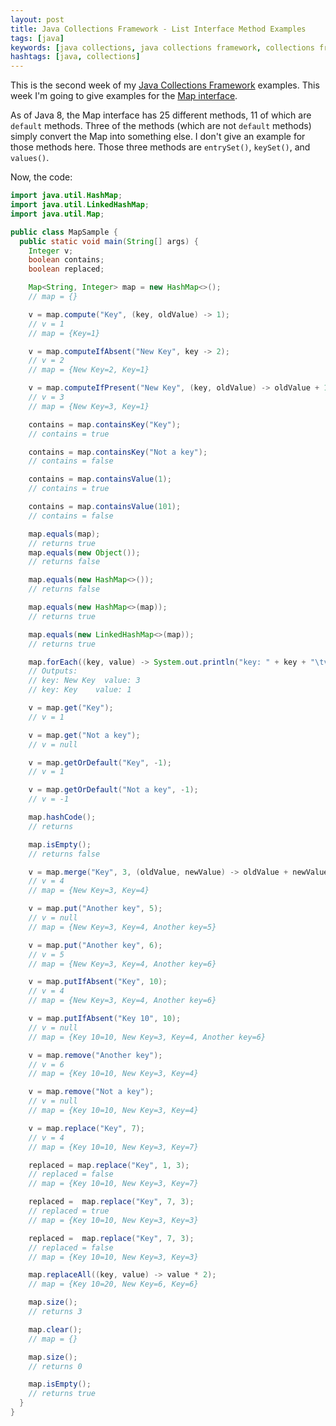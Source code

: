 ```yaml
---
layout: post
title: Java Collections Framework - List Interface Method Examples
tags: [java]
keywords: [java collections, java collections framework, collections framework, collections, map]
hashtags: [java, collections]
---
```


This is the second week of my  [Java Collections Framework](https://docs.oracle.com/javase/tutorial/collections/index.html) examples. This week I'm going to give examples for the [Map interface](https://docs.oracle.com/javase/8/docs/api/java/util/Map.html).

As of Java 8, the Map interface has 25 different methods, 11 of which are `default` methods. Three of the methods (which are not `default` methods) simply convert the Map into something else. I don't give an example for those methods here. Those three methods are `entrySet()`, `keySet()`, and `values()`.

Now, the code:

```java
import java.util.HashMap;
import java.util.LinkedHashMap;
import java.util.Map;

public class MapSample {
  public static void main(String[] args) {
    Integer v;
    boolean contains;
    boolean replaced;

    Map<String, Integer> map = new HashMap<>();
    // map = {}

    v = map.compute("Key", (key, oldValue) -> 1);
    // v = 1
    // map = {Key=1}

    v = map.computeIfAbsent("New Key", key -> 2);
    // v = 2
    // map = {New Key=2, Key=1}

    v = map.computeIfPresent("New Key", (key, oldValue) -> oldValue + 1);
    // v = 3
    // map = {New Key=3, Key=1}

    contains = map.containsKey("Key");
    // contains = true

    contains = map.containsKey("Not a key");
    // contains = false

    contains = map.containsValue(1);
    // contains = true

    contains = map.containsValue(101);
    // contains = false

    map.equals(map);
    // returns true
    map.equals(new Object());
    // returns false

    map.equals(new HashMap<>());
    // returns false

    map.equals(new HashMap<>(map));
    // returns true

    map.equals(new LinkedHashMap<>(map));
    // returns true

    map.forEach((key, value) -> System.out.println("key: " + key + "\tvalue: " + value));
    // Outputs:
    // key: New Key  value: 3
    // key: Key    value: 1

    v = map.get("Key");
    // v = 1

    v = map.get("Not a key");
    // v = null

    v = map.getOrDefault("Key", -1);
    // v = 1

    v = map.getOrDefault("Not a key", -1);
    // v = -1

    map.hashCode();
    // returns

    map.isEmpty();
    // returns false

    v = map.merge("Key", 3, (oldValue, newValue) -> oldValue + newValue);
    // v = 4
    // map = {New Key=3, Key=4}

    v = map.put("Another key", 5);
    // v = null
    // map = {New Key=3, Key=4, Another key=5}

    v = map.put("Another key", 6);
    // v = 5
    // map = {New Key=3, Key=4, Another key=6}

    v = map.putIfAbsent("Key", 10);
    // v = 4
    // map = {New Key=3, Key=4, Another key=6}

    v = map.putIfAbsent("Key 10", 10);
    // v = null
    // map = {Key 10=10, New Key=3, Key=4, Another key=6}

    v = map.remove("Another key");
    // v = 6
    // map = {Key 10=10, New Key=3, Key=4}

    v = map.remove("Not a key");
    // v = null
    // map = {Key 10=10, New Key=3, Key=4}

    v = map.replace("Key", 7);
    // v = 4
    // map = {Key 10=10, New Key=3, Key=7}

    replaced = map.replace("Key", 1, 3);
    // replaced = false
    // map = {Key 10=10, New Key=3, Key=7}

    replaced =  map.replace("Key", 7, 3);
    // replaced = true
    // map = {Key 10=10, New Key=3, Key=3}

    replaced =  map.replace("Key", 7, 3);
    // replaced = false
    // map = {Key 10=10, New Key=3, Key=3}

    map.replaceAll((key, value) -> value * 2);
    // map = {Key 10=20, New Key=6, Key=6}

    map.size();
    // returns 3

    map.clear();
    // map = {}

    map.size();
    // returns 0

    map.isEmpty();
    // returns true
  }
}
```